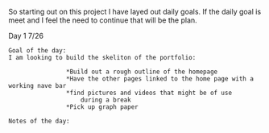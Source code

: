 So starting out on this project I have layed out daily goals. If the daily goal is meet and I feel the need to continue that will be the plan.

Day 1
7/26

    Goal of the day:
    I am looking to build the skeliton of the portfolio: 
                    
                    *Build out a rough outline of the homepage
                    *Have the other pages linked to the home page with a working nave bar
                    *find pictures and videos that might be of use
                        during a break
                    *Pick up graph paper

    Notes of the day:
